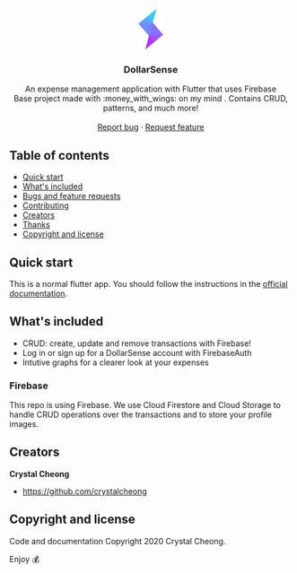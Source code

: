<p align="center">
  <a href="https://flutter.io/">
    <img src="assets/images/dollarsense_logo.png" alt="Logo" height=72>
  </a>

  <h3 align="center">DollarSense</h3>

  <p align="center">
    An expense management application with Flutter that uses Firebase
    <br>
    Base project made with :money_with_wings: on my mind . Contains CRUD, patterns, and much more!
    <br>
    <br>
    <a href="https://github.com/crystalcheong/DollarSense/issues/new">Report bug</a>
    ·
    <a href="https://github.com/crystalcheong/DollarSense/issues/new">Request feature</a>
  </p>
</p>

## Table of contents

- [Quick start](#quick-start)
- [What's included](#whats-included)
- [Bugs and feature requests](#bugs-and-feature-requests)
- [Contributing](#contributing)
- [Creators](#creators)
- [Thanks](#thanks)
- [Copyright and license](#copyright-and-license)

## Quick start

This is a normal flutter app. You should follow the instructions in the [official documentation](https://flutter.io/docs/get-started/install).

## What's included

* CRUD: create, update and remove transactions with Firebase!
* Log in or sign up for a DollarSense account with FirebaseAuth
* Intutive graphs for a clearer look at your expenses

### Firebase

This repo is using Firebase. We use Cloud Firestore and Cloud Storage to handle CRUD operations over the transactions and to store your profile images.

## Creators

**Crystal Cheong**

- <https://github.com/crystalcheong>

## Copyright and license

Code and documentation Copyright 2020 Crystal Cheong.

Enjoy :moneybag:
